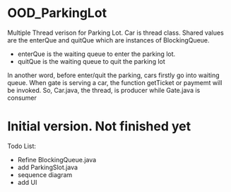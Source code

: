 # OOD_ParkingLot
<div>
Multiple Thread verison for Parking Lot. Car is thread class. Shared values are the enterQue and quitQue which are instances of BlockingQueue.
<ul>
<li>
enterQue is the waiting queue to enter the parking lot. 
</li>
<li>quitQue is the waiting queue to quit the parking lot</li>
</ul>
<p>In another word, before enter/quit the parking, cars firstly go into waiting queue. When gate is serving a car, the function getTicket or paymemt will be invoked. So, Car.java, the thread, is producer while Gate.java is consumer</p>
</div>
<h1>Initial version. Not finished yet</h1>
<div>
Todo List:<ul>
<li>Refine BlockingQueue.java</li>
<li>add ParkingSlot.java</li>
<li>sequence diagram</li>
<li>add UI</li>
</ul>
</div>

